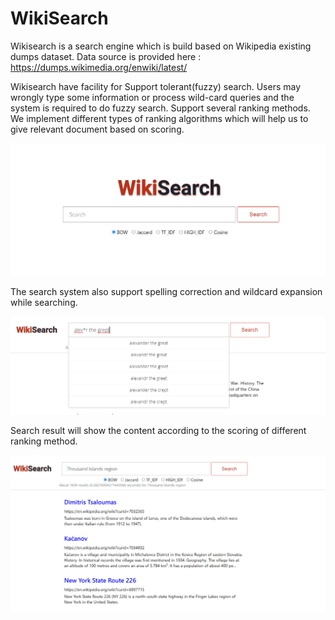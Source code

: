 # WikiSearch

Wikisearch is a search engine which is build based on  Wikipedia existing dumps dataset. Data source is provided here : https://dumps.wikimedia.org/enwiki/latest/

Wikisearch have facility for Support tolerant(fuzzy) search. Users may wrongly type some information or process wild-card queries and the system is required to do fuzzy search. Support several ranking methods. We implement different types of  ranking algorithms which will help us to give relevant document based on scoring.


<kbd>![WikiSearch Home Page](docs/frontend-1.png?raw=true "WikiSearch")


The search system also support spelling correction and wildcard expansion while searching. 

<kbd>![WikiSearch Home Page](docs/frontend-3.png?raw=true "WikiSearch")


Search result will show the content according to the scoring of different ranking method.


<kbd>![WikiSearch Home Page](docs/frontend-2.png?raw=true "WikiSearch")
